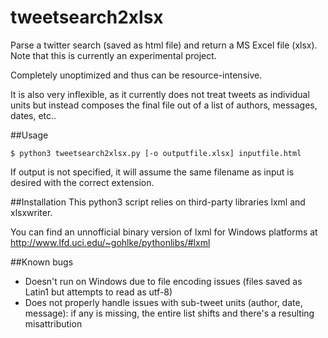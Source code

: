 # tweetsearch2xlsx
Parse a twitter search (saved as html file) and return a MS Excel file (xlsx). Note that this is currently an experimental project.

Completely unoptimized and thus can be resource-intensive.

It is also very inflexible, as it currently does not treat tweets as individual units but instead composes the final file out of a list of authors, messages, dates, etc..

##Usage
```
$ python3 tweetsearch2xlsx.py [-o outputfile.xlsx] inputfile.html
```

If output is not specified, it will assume the same filename as input is desired with the correct extension.

##Installation
This python3 script relies on third-party libraries lxml and xlsxwriter.

You can find an unnofficial binary version of lxml for Windows platforms at http://www.lfd.uci.edu/~gohlke/pythonlibs/#lxml

##Known bugs
- Doesn't run on Windows due to file encoding issues (files saved as Latin1 but attempts to read as utf-8)
- Does not properly handle issues with sub-tweet units (author, date, message): if any is missing, the entire list shifts and there's a resulting misattribution
